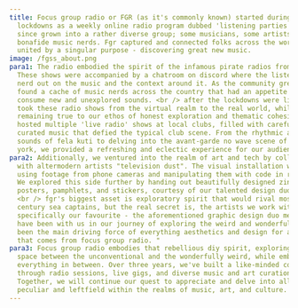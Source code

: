 ```yaml
---
title: Focus group radio or FGR (as it's commonly known) started during the
  lockdowns as a weekly online radio program dubbed 'listening parties'. It has
  since grown into a rather diverse group; some musicians, some artists, all
  bonafide music nerds. Fgr captured and connected folks across the world,
  united by a singular purpose - discovering great new music.
image: /fgss_about.png
para1: The radio embodied the spirit of the infamous pirate radios from 90s uk.
  These shows were accompanied by a chatroom on discord where the listeners can
  nerd out on the music and the context around it. As the community grew, we
  found a cache of music nerds across the country that had an appetite to
  consume new and unexplored sounds. <br /> after the lockdowns were lifted, we
  took these radio shows from the virtual realm to the real world, while
  remaining true to our ethos of honest exploration and thematic cohesion. We
  hosted multiple 'live radio' shows at local clubs, filled with carefully
  curated music that defied the typical club scene. From the rhythmic african
  sounds of fela kuti to delving into the avant-garde no wave scene of 80s new
  york, we provided a refreshing and eclectic experience for our audience.
para2: Additionally, we ventured into the realm of art and tech by collaborating
  with altermodern artists "television dust". The visual installation were made
  using footage from phone cameras and manipulating them with code in real-time.
  We explored this side further by handing out beautifully designed zines,
  posters, pamphlets, and stickers, courtesy of our talented design duo - meld.
  <br /> fgr's biggest asset is exploratory spirit that would rival most 15th
  century sea captains, but the real secret is, the artists we work with -
  specifically our favourite - the aforementioned graphic design duo meld who
  have been with us in our journey of exploring the weird and wonderful and have
  been the main driving force of everything aesthetics and design for anything
  that comes from focus group radio. "
para3: Focus group radio embodies that rebellious diy spirit, exploring the
  space between the unconventional and the wonderfully weird, while embracing
  everything in between. Over three years, we've built a like-minded community
  through radio sessions, live gigs, and diverse music and art curation.
  Together, we will continue our quest to appreciate and delve into all things
  peculiar and leftfield within the realms of music, art, and culture.
---
```

